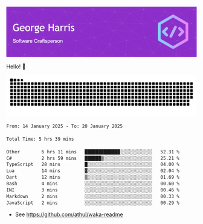 ![img](./assets/github-header.png)

Hello! :wave:

<div align="center">
  <img  src="https://raw.githubusercontent.com/1999AZZAR/1999AZZAR/readme/resources/grid-snake.svg" alt="snake" />
</div>

<!--START_SECTION:waka-->

```txt
From: 14 January 2025 - To: 20 January 2025

Total Time: 5 hrs 39 mins

Other        6 hrs 11 mins   █████████████░░░░░░░░░░░░   52.31 %
C#           2 hrs 59 mins   ██████▒░░░░░░░░░░░░░░░░░░   25.21 %
TypeScript   28 mins         █░░░░░░░░░░░░░░░░░░░░░░░░   04.00 %
Lua          14 mins         ▓░░░░░░░░░░░░░░░░░░░░░░░░   02.04 %
Dart         12 mins         ▒░░░░░░░░░░░░░░░░░░░░░░░░   01.69 %
Bash         4 mins          ░░░░░░░░░░░░░░░░░░░░░░░░░   00.60 %
INI          3 mins          ░░░░░░░░░░░░░░░░░░░░░░░░░   00.46 %
Markdown     2 mins          ░░░░░░░░░░░░░░░░░░░░░░░░░   00.33 %
JavaScript   2 mins          ░░░░░░░░░░░░░░░░░░░░░░░░░   00.29 %
```

<!--END_SECTION:waka-->

- See <https://github.com/athul/waka-readme>

